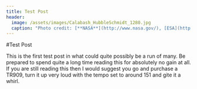 ```yaml
---
title: Test Post
header:
  image: /assets/images/Calabash_HubbleSchmidt_1280.jpg
  caption: "Photo credit: [**NASA**](http://www.nasa.gov/), [ESA](http://www.esa.int/), [Hubble](https://www.nasa.gov/mission_pages/hubble/story/index.html), [MAST](https://mast.stsci.edu/portal/Mashup/Clients/Mast/Portal.html)"
---
```

#Test Post

This is the first test post in what could quite possibly be a run of many. Be prepared to spend quite a long time reading this for absolutely no gain at all. If you are still reading this then I would suggest you go and purchase a TR909, turn it up very loud with the tempo set to around 151 and gite it a whirl.
